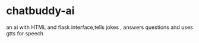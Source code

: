 # chatbuddy-ai
an ai with HTML and flask interface,tells jokes , answers questions and uses gtts for speech
